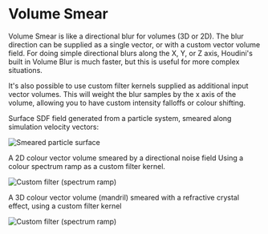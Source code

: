 # Volume Smear

Volume Smear is like a directional blur for volumes (3D or 2D). The blur direction can be supplied as a single vector, or with a custom vector volume field. For doing simple directional blurs along the X, Y, or Z axis, Houdini's built in Volume Blur is much faster, but this is useful for more complex situations.

It's also possible to use custom filter kernels supplied as additional input vector volumes. This will weight the blur samples by the x axis of the volume, allowing you to have custom intensity falloffs or colour shifting.

Surface SDF field generated from a particle system, smeared along simulation velocity vectors:

![Smeared particle surface](https://github.com/mattebb/hda/raw/master/examples/images/volume_smear_particles.jpg)


A 2D colour vector volume smeared by a directional noise field
Using a colour spectrum ramp as a custom filter kernel.

![Custom filter (spectrum ramp)](https://github.com/mattebb/hda/raw/master/examples/images/volume_smear_spectrum.gif)

A 3D colour vector volume (mandril) smeared with a refractive crystal effect, using a custom filter kernel

![Custom filter (spectrum ramp)](https://github.com/mattebb/hda/raw/master/examples/images/volume_smear_spectrum.gif)
